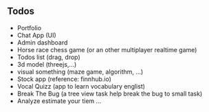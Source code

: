 ## Todos
- Portfolio
- Chat App (UI)
- Admin dashboard
- Horse race chess game (or an other multiplayer realtime game)
- Todos list (drag, drop)
- 3d model (threejs,...)
- visual something (maze game, algorithm, ...)
- Stock app (reference: finnhub.io)
- Vocal Quizz (app to learn vocabulary englist)
- Break The Bug (a tree view task help break the bug to small task)
- Analyze estimate your tiem
...
